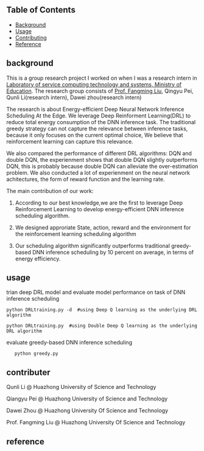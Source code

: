 ## Table of Contents

- [Background](#background)
- [Usage](#usage)
- [Contributing](#contributer)
- [Reference](#reference)

## background
This is a group research project I worked on when I was a research intern in [Laboratory of service computing technology and systems, Ministry of Education](http://grid.hust.edu.cn/kydw/gdyjry.htm). The research group consists of [Prof. Fangming Liu](http://faculty.hust.edu.cn/liufangming/zh_CN/index.htm), Qingyu Pei,   Qunli Li(research intern), Dawei zhou(research intern)

The research is about Energy-efficient Deep Neural Network Inference Scheduling At the Edge. We leverage Deep Reinforment Learning(DRL) to  reduce total energy consumption of the DNN inference task. The traditional greedy strategy can not capture the relevance between inference tasks, because it only focuses on the current optimal choice,  We believe that reinforcement learning can capture this relevance.

We also compared the performance of different DRL algorithms: DQN and double DQN, the experienment shows that double DQN slightly outperforms DQN, this is probably because double DQN can alleviate the over-estimation problem. We also conducted a lot of experienment on the neural network achitectures, the form of reward function and the learning rate.

The main contribution of our work:

1. According to our best knowledge,we are the first to leverage Deep Reinforcement Learning to develop energy-efficient DNN inference scheduling algorithm.

2. We designed approriate State, action, reward and the environment for  the reinforcement learning scheduling algorithm

3. Our scheduling algorithm significantly outperforms traditional greedy-based  DNN inference scheduling  by 10 percent on average, in terms of energy efficiency.


## usage
trian deep DRL model and evaluate model performance on task of DNN inference scheduling
  ```
  python DRLtraining.py -d  #using Deep Q learning as the underlying DRL algorithm
  
  python DRLtraining.py  #using Double Deep Q learning as the underlying DRL algorithm
  
  ```
evaluate greedy-based DNN inference scheduling 

```
   python greedy.py
```


## contributer
Qunli Li @ Huazhong University of Science and Technology

Qiangyu Pei @ Huazhong University of Science and Technology

Dawei Zhou @ Huazhong University Of Science and Technology

Prof. Fangming Liu @ Huazhong University Of Science and Technology



## reference


   

